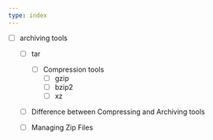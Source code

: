 ```yaml
---
type: index
---
```

- [ ] archiving tools
	- [ ] tar
		- [ ] Compression tools
			- [ ] gzip
			- [ ] bzip2
			- [ ] xz
	- [ ] Difference between Compressing and Archiving tools
	- [ ] Managing Zip Files

